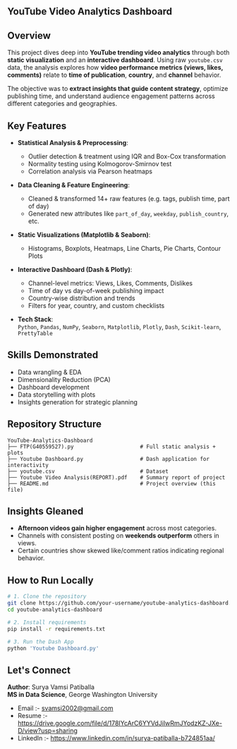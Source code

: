 ## YouTube Video Analytics Dashboard

## Overview  

This project dives deep into **YouTube trending video analytics** through both **static visualization** and an **interactive dashboard**. Using raw `youtube.csv` data, the analysis explores how **video performance metrics (views, likes, comments)** relate to **time of publication**, **country**, and **channel** behavior.

The objective was to **extract insights that guide content strategy**, optimize publishing time, and understand audience engagement patterns across different categories and geographies.


## Key Features

- **Statistical Analysis & Preprocessing**: 
  - Outlier detection & treatment using IQR and Box-Cox transformation
  - Normality testing using Kolmogorov-Smirnov test
  - Correlation analysis via Pearson heatmaps

- **Data Cleaning & Feature Engineering**: 
  - Cleaned & transformed 14+ raw features (e.g. tags, publish time, part of day)
  - Generated new attributes like `part_of_day`, `weekday`, `publish_country`, etc.

- **Static Visualizations (Matplotlib & Seaborn)**:  
  - Histograms, Boxplots, Heatmaps, Line Charts, Pie Charts, Contour Plots

- **Interactive Dashboard (Dash & Plotly)**:
  - Channel-level metrics: Views, Likes, Comments, Dislikes
  - Time of day vs day-of-week publishing impact
  - Country-wise distribution and trends
  - Filters for year, country, and custom checklists


- **Tech Stack**:  
  `Python`, `Pandas`, `NumPy`, `Seaborn`, `Matplotlib`, `Plotly`, `Dash`, `Scikit-learn`, `PrettyTable`


## Skills Demonstrated

- Data wrangling & EDA  
- Dimensionality Reduction (PCA)  
- Dashboard development  
- Data storytelling with plots  
- Insights generation for strategic planning


## Repository Structure

```
YouTube-Analytics-Dashboard
├── FTP(G40559527).py                     # Full static analysis + plots
├── Youtube Dashboard.py                  # Dash application for interactivity
├── youtube.csv                           # Dataset
├── Youtube Video Analysis(REPORT).pdf    # Summary report of project
├── README.md                             # Project overview (this file)
```


## Insights Gleaned

- **Afternoon videos gain higher engagement** across most categories.
- Channels with consistent posting on **weekends outperform** others in views.
- Certain countries show skewed like/comment ratios indicating regional behavior.


## How to Run Locally

```bash
# 1. Clone the repository
git clone https://github.com/your-username/youtube-analytics-dashboard.git
cd youtube-analytics-dashboard

# 2. Install requirements
pip install -r requirements.txt

# 3. Run the Dash App
python 'Youtube Dashboard.py'
```

## Let's Connect

**Author**: Surya Vamsi Patiballa  
**MS in Data Science**, George Washington University

- Email  :-  svamsi2002@gmail.com  
- Resume  :-  https://drive.google.com/file/d/178IYcArC6YYVdJiIwRmJYodzKZ-JXe-D/view?usp=sharing
- LinkedIn  :-  https://www.linkedin.com/in/surya-patiballa-b724851aa/
